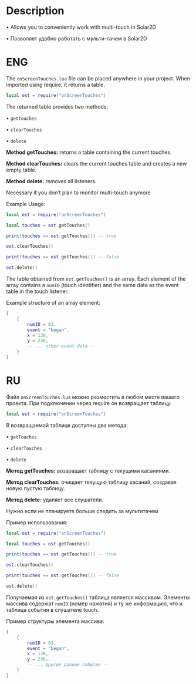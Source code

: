 # Description
• Allows you to conveniently work with multi-touch in Solar2D

• Позволяет удобно работать с мульти-тачем в Solar2D

# ENG
The `onScreenTouches.lua` file can be placed anywhere in your project. When imported using require, it returns a table.

```lua
local ost = require("onScreenTouches")
```


The returned table provides two methods:

• `getTouches`

• `clearTouches`

• `delete`



__Method getTouches:__
returns a table containing the current touches.

__Method clearTouches:__
clears the current touches table and creates a new empty table.

__Method delete:__
removes all listeners.

Necessary if you don’t plan to monitor multi-touch anymore


Example Usage:
```lua
local ost = require("onScreenTouches")

local touches = ost.getTouches()

print(touches == ost.getTouches()) -- true

ost.clearTouches()

print(touches == ost.getTouches()) -- false

ost.delete()
```


The table obtained from `ost.getTouches()` is an array.
Each element of the array contains a `numID` (touch identifier) and the same data as the event table in the touch listener.


Example structure of an array element:
```lua
{
    {
        numID = 83,
        event = "began",
        x = 130,
        y = 230,
        -- ... other event data --
    }
}
```



# RU
Файл `onScreenTouches.lua` можно разместить в любом месте вашего проекта. При подключении через require он возвращает таблицу.

```lua
local ost = require("onScreenTouches")
```


В возвращаемой таблице доступны два метода:

• `getTouches`

• `clearTouches`

• `delete`



__Метод getTouches:__
возвращает таблицу с текущими касаниями.

__Метод clearTouches:__
очищает текущую таблицу касаний, создавая новую пустую таблицу.

__Метод delete:__
удаляет все слушатели.

Нужно если не планируете больше следить за мультитачем


Пример использования:
```lua
local ost = require("onScreenTouches")

local touches = ost.getTouches()

print(touches == ost.getTouches()) -- true

ost.clearTouches()

print(touches == ost.getTouches()) -- false

ost.delete()
```


Получаемая из `ost.getTouches()` таблица является массивом.
Элементы массива содержат `numID` (номер нажатия) и ту же информацию, что и таблица события в слушателе touch.

Пример структуры элемента массива:
```lua
{
    {
        numID = 83,
        event = "began",
        x = 130,
        y = 230,
        -- ... другие данные события --
    }
}
```
